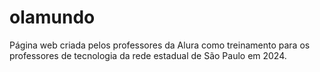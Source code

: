 # olamundo
Página web criada pelos professores da Alura como treinamento para os professores de tecnologia da rede estadual de São Paulo em 2024.
